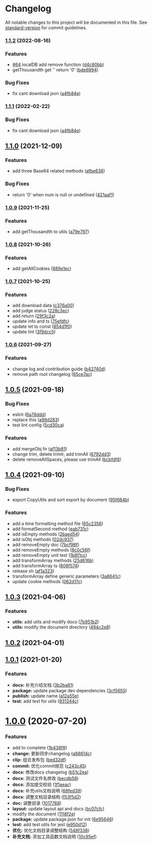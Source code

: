 # Changelog

All notable changes to this project will be documented in this file. See [standard-version](https://github.com/conventional-changelog/standard-version) for commit guidelines.

### [1.1.2](https://github.com/DTStack/dt-utils/compare/v1.1.0...v1.1.2) (2022-08-16)


### Features

* [#64](https://github.com/DTStack/dt-utils/issues/64) localDB add remove function ([d4c80bb](https://github.com/DTStack/dt-utils/commit/d4c80bb06a32569b84554e852018a4b178ff2526))
* getThousandth get '' return '0' ([bde6994](https://github.com/DTStack/dt-utils/commit/bde69946b4a0181b07e9204d197df98b45117175))


### Bug Fixes

* fix cant download json ([a4fb84e](https://github.com/DTStack/dt-utils/commit/a4fb84e34690c02c09080b251888787ede4f6d5e))

### [1.1.1](https://github.com/DTStack/dt-utils/compare/v1.1.0...v1.1.1) (2022-02-22)


### Bug Fixes

* fix cant download json ([a4fb84e](https://github.com/DTStack/dt-utils/commit/a4fb84e34690c02c09080b251888787ede4f6d5e))

## [1.1.0](https://github.com/DTStack/dt-utils/compare/v1.0.9...v1.1.0) (2021-12-09)


### Features

* add three Base64 related methods ([afbe638](https://github.com/DTStack/dt-utils/commit/afbe6386f701a39ef388044c758a929e3f3559af))


### Bug Fixes

* return '0' when num is null or undefined ([421aaf1](https://github.com/DTStack/dt-utils/commit/421aaf12a27be7f8160019beb35edf60530cffa9))

### [1.0.9](https://github.com/DTStack/dt-utils/compare/v1.0.8...v1.0.9) (2021-11-25)


### Features

* add getThousandth to utils ([a79e797](https://github.com/DTStack/dt-utils/commit/a79e79755f944e5df7d0d7b61ac64803cd169725))

### [1.0.8](https://github.com/DTStack/dt-utils/compare/v1.0.7...v1.0.8) (2021-10-26)


### Features

* add getAllCookies ([889e1ec](https://github.com/DTStack/dt-utils/commit/889e1ec9272d206c046f9dd58ef7ee46bb5e3289))

### [1.0.7](https://github.com/DTStack/dt-utils/compare/v1.0.6...v1.0.7) (2021-10-25)


### Features

* add download data ([c376a00](https://github.com/DTStack/dt-utils/commit/c376a00eb571006fc3949b47f09d237ab39c08b1))
* add judge status ([228c3ec](https://github.com/DTStack/dt-utils/commit/228c3ec4d371b42849218d6796b7701668b34995))
* add return ([29f3c2a](https://github.com/DTStack/dt-utils/commit/29f3c2a55e8c8452bc4ba5428ac0518e779dfb15))
* update info and ts ([75efdfc](https://github.com/DTStack/dt-utils/commit/75efdfcc4dcca74e13aa5562d78f6f76ec8b8009))
* update let to const ([854d1f0](https://github.com/DTStack/dt-utils/commit/854d1f080213b489769077b36617567499197b7f))
* update lint ([3f9dcc5](https://github.com/DTStack/dt-utils/commit/3f9dcc5d64bccb360882b8ed306498e3e632873a))

### [1.0.6](https://github.com/DTStack/dt-utils/compare/v1.0.5...v1.0.6) (2021-09-27)


### Features

* change log and contribution guide ([b42740d](https://github.com/DTStack/dt-utils/commit/b42740d48db1460356debba41348f05cb79095b5))
* remove path root changelog ([65ce7ac](https://github.com/DTStack/dt-utils/commit/65ce7ac69831cc73bad40279ef2a45f98d8e5be4))

## [1.0.5](https://github.com/DTStack/dt-utils/compare/v1.0.4...v1.0.5) (2021-09-18)


### Bug Fixes

* eslint ([6a78ddd](https://github.com/DTStack/dt-utils/commit/6a78ddd4ecbe4704596844e02de803187f2e5ee4))
* replace this ([a99d283](https://github.com/DTStack/dt-utils/commit/a99d283433e1030853d62f1ed1061d2b5f99d32c))
* test lint config ([5cd30ca](https://github.com/DTStack/dt-utils/commit/5cd30ca4c031d0b1417ffad701a262b79ec30ea8))


### Features

* add mergeObj fn ([af13b81](https://github.com/DTStack/dt-utils/commit/af13b8190173a12059bb384faa3c60aebc224612))
* change trim, delete trimlr, add trimAll ([6792dd3](https://github.com/DTStack/dt-utils/commit/6792dd39f98d9e6c61d87b0461c83dcb8677cfeb))
* delete removeAllSpaces, please use trimAll ([bcbfdf8](https://github.com/DTStack/dt-utils/commit/bcbfdf8059046f258b390e1bcc3331f3741c8e85))



## [1.0.4](https://github.com/DTStack/dt-utils/compare/v1.0.3...v1.0.4) (2021-09-10)


### Bug Fixes

* export CopyUtils and sort export by document ([95f684b](https://github.com/DTStack/dt-utils/commit/95f684b9ee07597d56eafc11a157ff353461c9b9))


### Features

* add a time formatting method file ([65c2356](https://github.com/DTStack/dt-utils/commit/65c2356789ed70991d2c295b685c2967f59752e1))
* add formatSecond method ([eab731c](https://github.com/DTStack/dt-utils/commit/eab731c6a499c1ad54b2e75d99fc7b4a17129a0e))
* add isEmpty methods ([2baed54](https://github.com/DTStack/dt-utils/commit/2baed54ddf5e992e183f6bf828e7e389b9cebb19))
* add isObj methods ([02dc937](https://github.com/DTStack/dt-utils/commit/02dc9379e7437418f18a41637c6798ce067163d8))
* add removeEmpty doc ([7bcf98f](https://github.com/DTStack/dt-utils/commit/7bcf98f53f181b7f3a1d03b92b519650a4750cdf))
* add removeEmpty methods ([8c0c56f](https://github.com/DTStack/dt-utils/commit/8c0c56f9ab4a4924a287fc947f871197c4c8a604))
* add removeEmpty unit test ([1b8f1cc](https://github.com/DTStack/dt-utils/commit/1b8f1ccb0b7f0d01042af3d8a5ca01e9380aa498))
* add transformArray methods ([25d616b](https://github.com/DTStack/dt-utils/commit/25d616b96e4e77b6f03f3ba8467e6b761c585a4f))
* add transformArray ts ([808f574](https://github.com/DTStack/dt-utils/commit/808f5745c96096472afd439cb094ccb5525c7d87))
* release sh ([af1a323](https://github.com/DTStack/dt-utils/commit/af1a3238c3dc50b5ed3fb7ee2a0c570d9317d958))
* transformArray define generic parameters ([3a8641c](https://github.com/DTStack/dt-utils/commit/3a8641c8647d8bcdf6f69834b73f513b98ce5723))
* update cookie methods ([062d17c](https://github.com/DTStack/dt-utils/commit/062d17c2d14d77e8af38067c7d7c34a372960310))



## [1.0.3](https://github.com/DTStack/dt-utils/compare/v1.0.2...v1.0.3) (2021-04-06)


### Features

* **utils:** add utils and modify docs ([7b951b2](https://github.com/DTStack/dt-utils/commit/7b951b2c87f7e4a2edac7c0da3ddd0ec46bdc0c6))
* **utils:** modify the document directory ([494c2e8](https://github.com/DTStack/dt-utils/commit/494c2e876cfd5dcd16e31dff4147a736213ea054))



## [1.0.2](https://github.com/DTStack/dt-utils/compare/v1.0.1...v1.0.2) (2021-04-01)



## [1.0.1](https://github.com/DTStack/dt-utils/compare/v1.0.0...v1.0.1) (2021-01-20)


### Features

* **docs:** 补充介绍文档 ([3b2ba81](https://github.com/DTStack/dt-utils/commit/3b2ba81ec99969fcc3fa9062d2efebdc1a087a14))
* **package:** update package dev dependencies ([3cf5655](https://github.com/DTStack/dt-utils/commit/3cf56550b07b69a84ee4409b55a225f1ba9b724f))
* **publish:** update name ([a12a55e](https://github.com/DTStack/dt-utils/commit/a12a55ebba599e8d3f6c7d7c308e4d3ed9e5d518))
* **test:** add test for utils ([931244c](https://github.com/DTStack/dt-utils/commit/931244cb458134d9e0aa843c06a1ceb29fb87686))



# [1.0.0](https://github.com/DTStack/dt-utils/compare/c243c4577b82636456478c63941477fcb693041b...v1.0.0) (2020-07-20)


### Features

* add to complete ([1b438f8](https://github.com/DTStack/dt-utils/commit/1b438f8d7d7c8366ac1572dc63d4401bf14d8d8e))
* **change:** 更新同步changelog ([a88614c](https://github.com/DTStack/dt-utils/commit/a88614c6a20d52dd1750fc0599d1c33aa1ed40a3))
* **clip:** 组合发布包 ([bed32df](https://github.com/DTStack/dt-utils/commit/bed32df4f308b5c7d0eced97c5f5903c3ca2aaf5))
* **commit:** 优化commit规范 ([c243c45](https://github.com/DTStack/dt-utils/commit/c243c4577b82636456478c63941477fcb693041b))
* **docs:** 修改docs changelog ([b51c2ea](https://github.com/DTStack/dt-utils/commit/b51c2ea538edea15388d9b23147b123dc2d2d258))
* **docs:** 测试文件名修改 ([becdb58](https://github.com/DTStack/dt-utils/commit/becdb58820f30b937c20c9a7a339ae2a2a673005))
* **docs:** 添加提交校验 ([1f1aeac](https://github.com/DTStack/dt-utils/commit/1f1aeac4ea325c0f9ad814f75e697dc1489c156b))
* **docs:** 补充utils文档说明 ([68fed39](https://github.com/DTStack/dt-utils/commit/68fed39ea2897398503023f3b4d3bd21c18dd127))
* **docs:** 调整文档目录结构 ([f53f5d2](https://github.com/DTStack/dt-utils/commit/f53f5d2d24491acba58ef6af977dae31a4866f26))
* **doc:** 调整目录 ([1017768](https://github.com/DTStack/dt-utils/commit/1017768c860b61e44945d4c87e98f4fb3fc13df9))
* **layout:** update layout api and docs ([bc07cfc](https://github.com/DTStack/dt-utils/commit/bc07cfcd3704443cbd6d1564f1dabefe0627b8b8))
* modify the document ([1118f2e](https://github.com/DTStack/dt-utils/commit/1118f2ee7f5c70bf7f2fd49594711be7b93bc709))
* **package:** update package.json for init ([6e95646](https://github.com/DTStack/dt-utils/commit/6e9564697e6617bc67c1132cc70415a10df8c173))
* **test:** add test utils for jest ([e950d12](https://github.com/DTStack/dt-utils/commit/e950d127330cb3b2ce6a00154b05324558e23b70))
* **优化:** 优化文档目录调整结构 ([548f338](https://github.com/DTStack/dt-utils/commit/548f338e80e910aa249de0e9b3a18d35096a3db2))
* **补充文档:** 添加工具函数文档说明 ([10c95ef](https://github.com/DTStack/dt-utils/commit/10c95efb2a73bed3d83b28312d69ca9aa6b77bbd))
